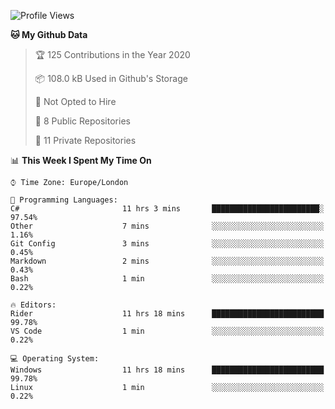 <!--START_SECTION:waka-->
![Profile Views](http://img.shields.io/badge/Profile%20Views-0-blue)

**🐱 My Github Data** 

> 🏆 125 Contributions in the Year 2020
 > 
> 📦 108.0 kB Used in Github's Storage 
 > 
> 🚫 Not Opted to Hire
 > 
> 📜 8 Public Repositories
 > 
> 🔑 11 Private Repositories 

📊 **This Week I Spent My Time On** 

```text
⌚︎ Time Zone: Europe/London

💬 Programming Languages: 
C#                       11 hrs 3 mins       ████████████████████████░   97.54% 
Other                    7 mins              ░░░░░░░░░░░░░░░░░░░░░░░░░   1.16% 
Git Config               3 mins              ░░░░░░░░░░░░░░░░░░░░░░░░░   0.45% 
Markdown                 2 mins              ░░░░░░░░░░░░░░░░░░░░░░░░░   0.43% 
Bash                     1 min               ░░░░░░░░░░░░░░░░░░░░░░░░░   0.22%

🔥 Editors: 
Rider                    11 hrs 18 mins      █████████████████████████   99.78% 
VS Code                  1 min               ░░░░░░░░░░░░░░░░░░░░░░░░░   0.22%

💻 Operating System: 
Windows                  11 hrs 18 mins      █████████████████████████   99.78% 
Linux                    1 min               ░░░░░░░░░░░░░░░░░░░░░░░░░   0.22%

```


<!--END_SECTION:waka-->